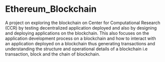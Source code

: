 # Ethereum_Blockchain
A project on exploring the blockchain on Center for Computational Research (CCR) by testing decentralized application deployed and also by designing and deploying applications on the blockchain. This also focuses on the application development process on a blockchain and how to interact with an application deployed on a blockchain thus generating transactions and understanding the structure and operational details of a blockchain i.e transaction, block and the chain of blockchain.
